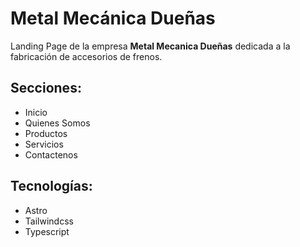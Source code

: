# Metal Mecánica Dueñas

Landing Page de la empresa **Metal Mecanica Dueñas** dedicada a la fabricación de accesorios de frenos.

## Secciones:

- Inicio
- Quienes Somos
- Productos
- Servicios
- Contactenos

## Tecnologías:

- Astro
- Tailwindcss
- Typescript
